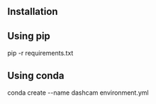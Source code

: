 ## Installation

Using pip
---------

pip -r requirements.txt

Using conda
-----------

conda create --name dashcam environment.yml
